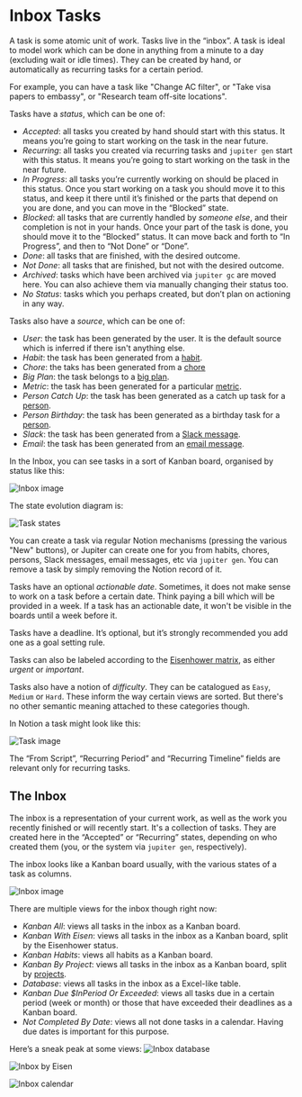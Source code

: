 # Inbox Tasks

A task is some atomic unit of work. Tasks live in the “inbox”. A task is ideal
to model work which can be done in anything from a minute to a day (excluding
wait or idle times). They can be created by hand, or automatically as recurring
tasks for a certain period.

For example, you can have a task like "Change AC filter", or "Take visa papers to
embassy", or "Research team off-site locations".

Tasks have a _status_, which can be one of:

* _Accepted_: all tasks you created by hand should start with this status. It means
  you’re going to start working on the task in the near future.
* _Recurring_: all tasks you created via recurring tasks and `jupiter gen`
  start with this status. It means you’re going to start working on the task in the
  near future.
* _In Progress_: all tasks you’re currently working on should be placed in this
  status. Once you start working on a task you should move it to this status, and
  keep it there until it’s finished or the parts that depend on you are done, and
  you can move in the “Blocked” state.
* _Blocked_: all tasks that are currently handled by _someone else_, and their
  completion is not in your hands. Once your part of the task is done, you should
  move it to the “Blocked” status. It can move back and forth to “In Progress”,
  and then to “Not Done” or “Done”.
* _Done_: all tasks that are finished, with the desired outcome.
* _Not Done_: all tasks that are finished, but not with the desired outcome.
* _Archived_: tasks which have been archived via `jupiter gc` are moved here. You can also achieve them via manually
  changing their status too.
* _No Status_: tasks which you perhaps created, but don’t plan on actioning in any
  way.

Tasks also have a _source_, which can be one of:

* _User_: the task has been generated by the user. It is the default source which is
  inferred if there isn't anything else.
* _Habit_: the task has been generated from a [habit](habits.md).
* _Chore_: the taks has been generated from a [chore](chores.md)
* _Big Plan_: the task belongs to a [big plan](big-plans.md).
* _Metric_: the task has been generated for a particular [metric](metrics.md).
* _Person Catch Up_: the task has been generated as a catch up task for a [person](persons.md).
* _Person Birthday_: the task has been generated as a birthday task for a [person](persons.md).
* _Slack_: the task has been generated from a [Slack message](slack-tasks.md).
* _Email_: the task has been generated from an [email message](email-tasks.md).

In the Inbox, you can see tasks in a sort of Kanban board, organised by status like
this:

![Inbox image](../assets/concepts-inbox.png)

The state evolution diagram is:

![Task states](../assets/concepts-task-states.png)

You can create a task via regular Notion mechanisms (pressing the various "New" buttons),
or Jupiter can create one for you from habits, chores, persons, Slack messages, email
messages, etc via `jupiter gen`. You can remove a task by simply removing the Notion record of it.

Tasks have an optional _actionable date_. Sometimes, it does not make sense to work
on a task before a certain date. Think paying a bill which will be provided in a week. If a task
has an actionable date, it won't be visible in the boards until a week before it.

Tasks have a deadline. It’s optional, but it’s strongly recommended you add one
as a goal setting rule.

Tasks can also be labeled according to the [Eisenhower matrix](https://www.eisenhower.me/eisenhower-matrix/),
as either _urgent_ or _important_.

Tasks also have a notion of _difficulty_. They can be catalogued as `Easy`, `Medium` or `Hard`. These inform
the way certain views are sorted. But there's no other semantic meaning attached to these categories though.

In Notion a task might look like this:

![Task image](../assets/concepts-task.png)

The “From Script”, “Recurring Period” and “Recurring Timeline” fields are relevant
only for recurring tasks.

## The Inbox

The inbox is a representation of your current work, as well as the work you recently
finished or will recently start. It's a collection of tasks. They are created here
in the “Accepted” or “Recurring” states, depending on who created them (you, or
the system via `jupiter gen`, respectively).

The inbox looks like a Kanban board usually, with the various states of a task as
columns.

![Inbox image](../assets/concepts-inbox.png)

There are multiple views for the inbox though right now:

* _Kanban All_: views all tasks in the inbox as a Kanban board.
* _Kanban With Eisen_: views all tasks in the inbox as a Kanban board, split by the Eisenhower status.
* _Kanban Habits_: views all habits as a Kanban board.
* _Kanban By Project_: views all tasks in the inbox as a Kanban board, split by [projects](projects.md).
* _Database_: views all tasks in the inbox as a Excel-like table.
* _Kanban Due $InPeriod Or Exceeded_: views all tasks due in a certain period
  (week or month) or those that have exceeded their deadlines as a Kanban board.
* _Not Completed By Date_: views all not done tasks in a calendar. Having due
  dates is important for this purpose.

Here’s a sneak peak at some views:
![Inbox database](../assets/concepts-inbox-database.png)

![Inbox by Eisen](../assets/concepts-inbox-tasks-with-eisen.png)

![Inbox calendar](../assets/concepts-inbox-calendar.png)
